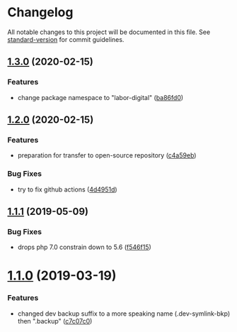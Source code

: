 # Changelog

All notable changes to this project will be documented in this file. See [standard-version](https://github.com/conventional-changelog/standard-version) for commit guidelines.

## [1.3.0](https://github.com/labor-digital/composer-dev-symlink/compare/v1.2.0...v1.3.0) (2020-02-15)


### Features

* change package namespace to "labor-digital" ([ba86fd0](https://github.com/labor-digital/composer-dev-symlink/commit/ba86fd02ca3e7cc1104230eb984526da4c18b844))

## [1.2.0](https://github.com/labor-digital/composer-dev-symlink/compare/v1.1.1...v1.2.0) (2020-02-15)


### Features

* preparation for transfer to open-source repository ([c4a59eb](https://github.com/labor-digital/composer-dev-symlink/commit/c4a59ebae19840eea870d135119f6d1edb226449))


### Bug Fixes

* try to fix github actions ([4d4951d](https://github.com/labor-digital/composer-dev-symlink/commit/4d4951d65bfd077ccce9cf936bb2500e7f124efe))

## [1.1.1](https://bitbucket.org/labor-digital/labor-composer-dev-symlink/branches/compare/v1.1.1%0Dv1.1.0#diff) (2019-05-09)


### Bug Fixes

* drops php 7.0 constrain down to 5.6 ([f546f15](https://bitbucket.org/labor-digital/labor-composer-dev-symlink/commits/f546f15))



# [1.1.0](https://bitbucket.org/labor-digital/labor-composer-dev-symlink/branches/compare/v1.1.0%0Dv1.0.2#diff) (2019-03-19)


### Features

* changed dev backup suffix to a more speaking name (.dev-symlink-bkp) then ".backup" ([c7c07c0](https://bitbucket.org/labor-digital/labor-composer-dev-symlink/commits/c7c07c0))
